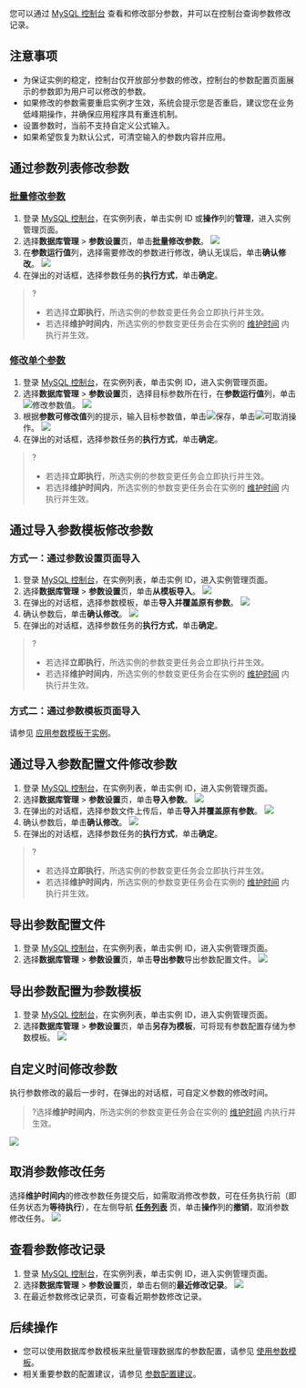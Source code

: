 您可以通过 [MySQL 控制台](https://console.cloud.tencent.com/cdb) 查看和修改部分参数，并可以在控制台查询参数修改记录。

## 注意事项
- 为保证实例的稳定，控制台仅开放部分参数的修改，控制台的参数配置页面展示的参数即为用户可以修改的参数。
- 如果修改的参数需要重启实例才生效，系统会提示您是否重启，建议您在业务低峰期操作，并确保应用程序具有重连机制。
- 设置参数时，当前不支持自定义公式输入。
- 如果希望恢复为默认公式，可清空输入的参数内容并应用。

## 通过参数列表修改参数
### [批量修改参数](id:plxgcs)
1. 登录 [MySQL 控制台](https://console.cloud.tencent.com/cdb)，在实例列表，单击实例 ID 或**操作**列的**管理**，进入实例管理页面。
2. 选择**数据库管理** > **参数设置**页，单击**批量修改参数**。
![](https://main.qcloudimg.com/raw/ad030b689bb1a462861912063f2ffd25.png)
3. 在**参数运行值**列，选择需要修改的参数进行修改，确认无误后，单击**确认修改**。
![](https://main.qcloudimg.com/raw/a86d4f52191fec2a9ab1e3dcd700e3dc.png)
4. 在弹出的对话框，选择参数任务的**执行方式**，单击**确定**。
>?
>- 若选择**立即执行**，所选实例的参数变更任务会立即执行并生效。
>- 若选择**维护时间内**，所选实例的参数变更任务会在实例的 [维护时间](https://cloud.tencent.com/document/product/236/10929) 内执行并生效。
>

### [修改单个参数](id:xgdgcs)
1. 登录 [MySQL 控制台](https://console.cloud.tencent.com/cdb)，在实例列表，单击实例 ID，进入实例管理页面。
2. 选择**数据库管理** > **参数设置**页，选择目标参数所在行，在**参数运行值**列，单击<img src="https://main.qcloudimg.com/raw/788902e3f8c335cf17de420f7181c2a8.png"  style="margin:0;">修改参数值。
![](https://main.qcloudimg.com/raw/7d774e651011476ec50a9b5e074c6328.png)
3. 根据**参数可修改值**列的提示，输入目标参数值，单击<img src="https://main.qcloudimg.com/raw/1f4c7f2e0744bc601efb5d9fb04a7a04.png"  style="margin:0;">保存，单击<img src="https://main.qcloudimg.com/raw/2106cb4b9337a1a2fff5908581d2a908.png"  style="margin:0;">可取消操作。
![](https://main.qcloudimg.com/raw/468fd3d5e2e5e27d49330f4b3ac18e96.png)
4. 在弹出的对话框，选择参数任务的**执行方式**，单击**确定**。
>?
>- 若选择**立即执行**，所选实例的参数变更任务会立即执行并生效。
>- 若选择**维护时间内**，所选实例的参数变更任务会在实例的 [维护时间](https://cloud.tencent.com/document/product/236/10929) 内执行并生效。
>

## 通过导入参数模板修改参数
### 方式一：通过参数设置页面导入
1. 登录 [MySQL 控制台](https://console.cloud.tencent.com/cdb)，在实例列表，单击实例 ID，进入实例管理页面。
2. 选择**数据库管理** > **参数设置**页，单击**从模板导入**。
![](https://main.qcloudimg.com/raw/76408cbfe4d3d218bf5639c8340a3bc8.png)
3. 在弹出的对话框，选择参数模板，单击**导入并覆盖原有参数**。
![](https://main.qcloudimg.com/raw/d2f01c5f03504563a85aa08c9ff6dda8.png)
4. 确认参数后，单击**确认修改**。
![](https://main.qcloudimg.com/raw/6f545a4ef0e7e24c3b5662dfa4779a50.png)
5. 在弹出的对话框，选择参数任务的**执行方式**，单击**确定**。
>?
>- 若选择**立即执行**，所选实例的参数变更任务会立即执行并生效。
>- 若选择**维护时间内**，所选实例的参数变更任务会在实例的 [维护时间](https://cloud.tencent.com/document/product/236/10929) 内执行并生效。
>

### 方式二：通过参数模板页面导入
请参见 [应用参数模板于实例](https://cloud.tencent.com/document/product/236/30304#.E5.BA.94.E7.94.A8.E5.8F.82.E6.95.B0.E6.A8.A1.E6.9D.BF.E4.BA.8E.E5.AE.9E.E4.BE.8B)。

## 通过导入参数配置文件修改参数
1. 登录 [MySQL 控制台](https://console.cloud.tencent.com/cdb)，在实例列表，单击实例 ID，进入实例管理页面。
2. 选择**数据库管理** > **参数设置**页，单击**导入参数**。
![](https://main.qcloudimg.com/raw/3e9aae3679567b3fdc473efb49c02fcc.png)
3. 在弹出的对话框，选择参数文件上传后，单击**导入并覆盖原有参数**。
![](https://main.qcloudimg.com/raw/862442357b6ea496651a42b7ba508b97.png)
4. 确认参数后，单击**确认修改**。
![](https://main.qcloudimg.com/raw/6f545a4ef0e7e24c3b5662dfa4779a50.png)
5. 在弹出的对话框，选择参数任务的**执行方式**，单击**确定**。
>?
>- 若选择**立即执行**，所选实例的参数变更任务会立即执行并生效。
>- 若选择**维护时间内**，所选实例的参数变更任务会在实例的 [维护时间](https://cloud.tencent.com/document/product/236/10929) 内执行并生效。
>

## 导出参数配置文件
1. 登录 [MySQL 控制台](https://console.cloud.tencent.com/cdb)，在实例列表，单击实例 ID，进入实例管理页面。
2. 选择**数据库管理** > **参数设置**页，单击**导出参数**导出参数配置文件。
![](https://main.qcloudimg.com/raw/75f12286e95938f2ffb7f1235bce631b.png)

## 导出参数配置为参数模板
1. 登录 [MySQL 控制台](https://console.cloud.tencent.com/cdb)，在实例列表，单击实例 ID，进入实例管理页面。
2. 选择**数据库管理** > **参数设置**页，单击**另存为模板**，可将现有参数配置存储为参数模板。
![](https://main.qcloudimg.com/raw/34a2d6b421359460f64f58f2cd47d36b.png)

## 自定义时间修改参数
执行参数修改的最后一步时，在弹出的对话框，可自定义参数的修改时间。
>?选择**维护时间内**，所选实例的参数变更任务会在实例的 [维护时间](https://cloud.tencent.com/document/product/236/10929) 内执行并生效。
>
![](https://main.qcloudimg.com/raw/110c135238eee9b921390dee2a0b38db.png)

## 取消参数修改任务
选择**维护时间内**的修改参数任务提交后，如需取消修改参数，可在任务执行前（即任务状态为**等待执行**），在左侧导航 [**任务列表**](https://console.cloud.tencent.com/mysql/task) 页，单击**操作**列的**撤销**，取消参数修改任务。
![](https://main.qcloudimg.com/raw/05e07ce358a66c9b4a17d31016a78c4e.png)

## 查看参数修改记录
1. 登录 [MySQL 控制台](https://console.cloud.tencent.com/cdb)，在实例列表，单击实例 ID，进入实例管理页面。
2. 选择**数据库管理** > **参数设置**页，单击右侧的**最近修改记录**。
![](https://main.qcloudimg.com/raw/6b6bd50d9eaf209e6a23b4a41b2fd58d.png)
3. 在最近参数修改记录页，可查看近期参数修改记录。

## 后续操作
- 您可以使用数据库参数模板来批量管理数据库的参数配置，请参见 [使用参数模板](https://cloud.tencent.com/document/product/236/30304)。
- 相关重要参数的配置建议，请参见 [参数配置建议](https://cloud.tencent.com/document/product/236/47084)。
